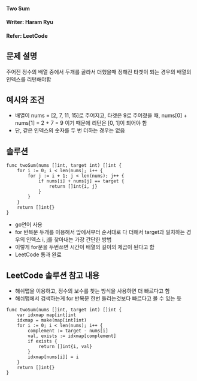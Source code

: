 #### Two Sum  
#### Writer: Haram Ryu
#### Refer: LeetCode

## 문제 설명  
주어진 정수의 배열 중에서 두개를 골라서 더했을때 정해진 타겟이 되는 경우의 배열의 인덱스를 리턴해야함  

## 예시와 조건
- 배열이 nums = [2, 7, 11, 15]로 주어지고, 타겟은 9로 주어졌을 때, nums[0] + nums[1] = 2 + 7 = 9 이기 때문에 리턴은 [0, 1]이 되어야 함
- 단, 같은 인덱스의 숫자를 두 번 더하는 경우는 없음

## 솔루션

```
func twoSum(nums []int, target int) []int {
    for i := 0; i < len(nums); i++ {
        for j := i + 1; j < len(nums); j++ {
            if nums[i] + nums[j] == target {
                return []int{i, j}
            }
        }    
    }
    return []int{}
}
```
- go언어 사용
- for 반복문 두개를 이용해서 앞에서부터 순서대로 다 더해서 target과 일치하는 경우의 인덱스 i, j를 찾아내는 가장 간단한 방법
- 이렇게 for문을 두번쓰면 시간이 배열의 길이의 제곱이 된다고 함
- LeetCode 통과 완료

## LeetCode 솔루션 참고 내용
- 해쉬맵을 이용하고, 정수의 보수를 찾는 방식을 사용하면 더 빠르다고 함
- 해쉬맵에서 검색하는게 for 반복문 한번 돌리는것보다 빠르다고 볼 수 있는 듯
```
func twoSum(nums []int, target int) []int {
    var idxmap map[int]int
    idxmap = make(map[int]int)
    for i := 0; i < len(nums); i++ {
        complement := target - nums[i]
        val, exists := idxmap[complement]
        if exists {
            return []int{i, val}
        }
        idxmap[nums[i]] = i
    }
    return []int{}
}
```
